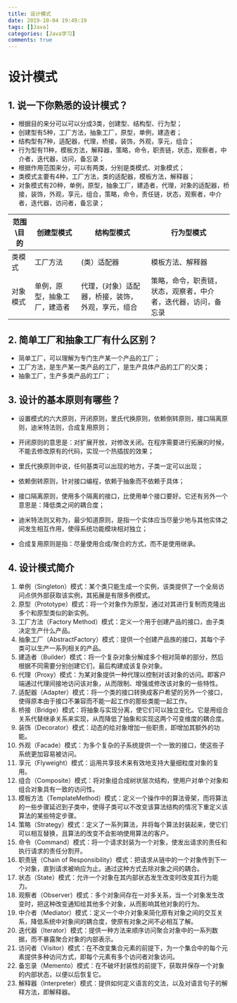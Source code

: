 ```yaml
---
title: 设计模式
date: 2019-10-04 19:49:19
tags: []Java]
categories: [Java学习]
comments: true
---
```

# 设计模式

## 1. 说一下你熟悉的设计模式？
- 根据目的来分可以可以分成3类，创建型、结构型、行为型；
 - 创建型有5种，工厂方法，抽象工厂，原型，单例，建造者；
 - 结构型有7种，适配器，代理，桥接，装饰，外观，享元，组合；
 - 行为型有11种，模板方法，解释器，策略，命令，职责链，状态，观察者，中介者，迭代器，访问，备忘录；
- 根据作用范围来分，可以有两类，分别是类模式、对象模式；
 - 类模式主要有4种，工厂方法，类的适配器，模板方法，解释器；
 - 对象模式有20种，单例，原型，抽象工厂，建造者，代理，对象的适配器，桥接，装饰，外观，享元，组合，策略，命令，责任链，状态，观察者，中介者，迭代器，访问者，备忘录；

| 范围\目的 | 创建型模式 |  结构型模式 |  行为型模式  |
|----------|-----------|------------|-------------|
| 类模式    | 工厂方法   | (类）适配器 | 模板方法、解释器 |
| 对象模式  | 单例，原型，抽象工厂，建造者 | 代理，(对象）适配器，桥接，装饰，外观，享元，组合 | 策略，命令，职责链，状态，观察者，中介者，迭代器，访问，备忘录 |


## 2. 简单工厂和抽象工厂有什么区别？
- 简单工厂，可以理解为专门生产某一个产品的工厂；
- 工厂方法，是生产某一类产品的工厂，是生产具体产品的工厂的父类；
- 抽象工厂，生产多类产品的工厂；

## 3. 设计的基本原则有哪些？
- 设置模式的六大原则，开闭原则，里氏代换原则，依赖倒转原则，接口隔离原则，迪米特法则，合成复用原则；

- 开闭原则的意思是：对扩展开放，对修改关闭。在程序需要进行拓展的时候，不能去修改原有的代码，实现一个热插拔的效果；
- 里氏代换原则中说，任何基类可以出现的地方，子类一定可以出现；
- 依赖倒转原则，针对接口编程，依赖于抽象而不依赖于具体；
- 接口隔离原则，使用多个隔离的接口，比使用单个接口要好。它还有另外一个意思是：降低类之间的耦合度；
- 迪米特法则又称为，最少知道原则，是指一个实体应当尽量少地与其他实体之间发生相互作用，使得系统功能模块相对独立；
- 合成复用原则是指：尽量使用合成/聚合的方式，而不是使用继承。

## 4. 设计模式简介
1. 单例（Singleton）模式：某个类只能生成一个实例，该类提供了一个全局访问点供外部获取该实例，其拓展是有限多例模式。
2. 原型（Prototype）模式：将一个对象作为原型，通过对其进行复制而克隆出多个和原型类似的新实例。
3. 工厂方法（Factory Method）模式：定义一个用于创建产品的接口，由子类决定生产什么产品。
4. 抽象工厂（AbstractFactory）模式：提供一个创建产品族的接口，其每个子类可以生产一系列相关的产品。
5. 建造者（Builder）模式：将一个复杂对象分解成多个相对简单的部分，然后根据不同需要分别创建它们，最后构建成该复杂对象。
6. 代理（Proxy）模式：为某对象提供一种代理以控制对该对象的访问。即客户端通过代理间接地访问该对象，从而限制、增强或修改该对象的一些特性。
7. 适配器（Adapter）模式：将一个类的接口转换成客户希望的另外一个接口，使得原本由于接口不兼容而不能一起工作的那些类能一起工作。
8. 桥接（Bridge）模式：将抽象与实现分离，使它们可以独立变化。它是用组合关系代替继承关系来实现，从而降低了抽象和实现这两个可变维度的耦合度。
9. 装饰（Decorator）模式：动态的给对象增加一些职责，即增加其额外的功能。
10. 外观（Facade）模式：为多个复杂的子系统提供一个一致的接口，使这些子系统更加容易被访问。
11. 享元（Flyweight）模式：运用共享技术来有效地支持大量细粒度对象的复用。
12. 组合（Composite）模式：将对象组合成树状层次结构，使用户对单个对象和组合对象具有一致的访问性。
13. 模板方法（TemplateMethod）模式：定义一个操作中的算法骨架，而将算法的一些步骤延迟到子类中，使得子类可以不改变该算法结构的情况下重定义该算法的某些特定步骤。
14. 策略（Strategy）模式：定义了一系列算法，并将每个算法封装起来，使它们可以相互替换，且算法的改变不会影响使用算法的客户。
15. 命令（Command）模式：将一个请求封装为一个对象，使发出请求的责任和执行请求的责任分割开。
16. 职责链（Chain of Responsibility）模式：把请求从链中的一个对象传到下一个对象，直到请求被响应为止。通过这种方式去除对象之间的耦合。
17. 状态（State）模式：允许一个对象在其内部状态发生改变时改变其行为能力。
18. 观察者（Observer）模式：多个对象间存在一对多关系，当一个对象发生改变时，把这种改变通知给其他多个对象，从而影响其他对象的行为。
19. 中介者（Mediator）模式：定义一个中介对象来简化原有对象之间的交互关系，降低系统中对象间的耦合度，使原有对象之间不必相互了解。
20. 迭代器（Iterator）模式：提供一种方法来顺序访问聚合对象中的一系列数据，而不暴露聚合对象的内部表示。
21. 访问者（Visitor）模式：在不改变集合元素的前提下，为一个集合中的每个元素提供多种访问方式，即每个元素有多个访问者对象访问。
22. 备忘录（Memento）模式：在不破坏封装性的前提下，获取并保存一个对象的内部状态，以便以后恢复它。
23. 解释器（Interpreter）模式：提供如何定义语言的文法，以及对语言句子的解释方法，即解释器。


